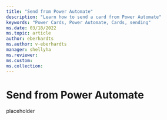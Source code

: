 ```yaml
---
title: "Send from Power Automate"
description: "Learn how to send a card from Power Automate"
keywords: "Power Cards, Power Automate, Cards, sending"
ms.date: 03/18/2022
ms.topic: article
author: eberhardts
ms.author: v-eberhardts
manager: shellyha
ms.reviewer: 
ms.custom: 
ms.collection: 
---
```


# Send from Power Automate

placeholder
